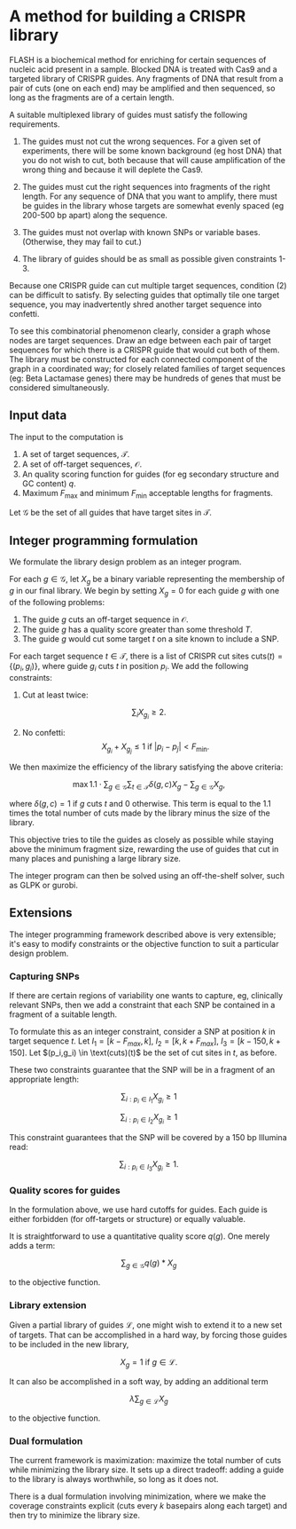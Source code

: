 # A method for building a CRISPR library

FLASH is a biochemical method for enriching for certain sequences of nucleic acid present in a sample. Blocked DNA is treated with Cas9 and a targeted library of CRISPR guides. Any fragments of DNA that result from a pair of cuts (one on each end) may be amplified and then sequenced, so long as the fragments are of a certain length.

A suitable multiplexed library of guides must satisfy the following requirements.

1. The guides must not cut the wrong sequences. For a given set of experiments, there will be some known background (eg host DNA) that you do not wish to cut, both because that will cause amplification of the wrong thing and because it will deplete the Cas9.

2. The guides must cut the right sequences into fragments of the right length. For any sequence of DNA that you want to amplify, there must be guides in the library whose targets are somewhat evenly spaced (eg 200-500 bp apart) along the sequence.

3. The guides must not overlap with known SNPs or variable bases. (Otherwise, they may fail to cut.)

4. The library of guides should be as small as possible given constraints 1-3.

Because one CRISPR guide can cut multiple target sequences, condition (2) can be difficult to satisfy. By selecting guides that optimally tile one target sequence, you may inadvertently shred another target sequence into confetti.

To see this combinatorial phenomenon clearly, consider a graph whose nodes are target sequences. Draw an edge between each pair of target sequences for which there is a CRISPR guide that would cut both of them. The library must be constructed for each connected component of the graph in a coordinated way; for closely related families of target sequences (eg: Beta Lactamase genes) there may be hundreds of genes that must be considered simultaneously.

## Input data

The input to the computation is

1. A set of target sequences, $\mathcal{T}$.
2. A set of off-target sequences, $\mathcal{O}$.
3. An quality scoring function for guides (for eg secondary structure and GC content) $q$.
4. Maximum $F_{\text{max}}$ and minimum $F_{\text{min}}$ acceptable lengths for fragments.

Let $\mathcal{G}$ be the set of all guides that have target sites in $\mathcal{T}$.

## Integer programming formulation

We formulate the library design problem as an integer program.

For each $g \in \mathcal{G}$, let $X_g$ be a binary variable representing the membership
of $g$ in our final library. We begin by setting $X_g = 0$ for each guide $g$ with
one of the following problems:

1. The guide $g$ cuts an off-target sequence in $\mathcal{O}$.
2. The guide $g$ has a quality score greater than some threshold $T$.
3. The guide $g$ would cut some target $t$ on a site known to include a SNP.

For each target sequence $t \in \mathcal{T}$, there is a list of CRISPR cut sites $\mbox{cuts}(t) = \{(p_i, g_i)\}$, where
guide $g_i$ cuts $t$ in position $p_i$. We add the following constraints:

1. Cut at least twice:

$$\sum_i X_{g_i} \geq 2.$$

2. No confetti:
$$X_{g_i} + X_{g_j} \leq 1 \text{ if } \vert p_i - p_j \vert < F_{\text{min}}.$$

We then maximize the efficiency of the library satisfying the above criteria:

$$\max  1.1 \cdot \sum_{g \in \mathcal{G}} \sum_{t \in \mathcal{T}} \delta(g,c)X_g - \sum_{g \in \mathcal{G}} X_g,$$

where $\delta(g,c) = 1$ if $g$ cuts $t$ and $0$ otherwise. This term is equal to the 1.1 times the total number of cuts made by the library minus the size of the library.

This objective tries to tile the guides as closely as possible
while staying above the minimum fragment size, rewarding the use of guides
that cut in many places and punishing a large library size.

The integer program can then be solved using an off-the-shelf solver, such as
GLPK or gurobi.

## Extensions

The integer programming framework described above is very extensible; it's easy
to modify constraints or the objective function to suit a particular design problem.

### Capturing SNPs

If there are certain regions of variability one wants to capture, eg, clinically relevant SNPs,
then we add a constraint that each SNP be contained in a fragment of a suitable length.

To formulate this as an integer constraint, consider a SNP at position $k$ in target sequence $t$.
Let $I_1 = [k - F_{max}, k]$, $I_2 = [k, k + F_{max}]$, $I_3 = [k - 150, k + 150]$.
Let $(p_i,g_i) \in \text(cuts)(t)$ be the set of cut sites in $t$, as before.

These two constraints guarantee that the SNP will be in a fragment of an appropriate length:

$$\sum_{i: p_i \in I_1} X_{g_i} \geq 1$$

$$\sum_{i: p_i \in I_2} X_{g_i} \geq 1$$

This constraint guarantees that the SNP will be covered by a 150 bp Illumina read:

$$\sum_{i: p_i \in I_3} X_{g_i} \geq 1.$$

### Quality scores for guides

In the formulation above, we use hard cutoffs for guides. Each guide is either forbidden (for off-targets or structure)
or equally valuable.

It is straightforward to use a quantitative quality score $q(g)$. One merely adds a term:

$$\sum_{g \in \mathcal{G}} q(g)*X_g$$

to the objective function.

### Library extension

Given a partial library of guides $\mathcal{L}$, one might wish to extend it to
a new set of targets. That can be accomplished in a hard way, by forcing those
guides to be included in the new library,

$$X_g = 1 \text{ if } g \in \mathcal{L}.$$

It can also be accomplished in a soft way, by adding an additional term

$$\lambda \sum_{g \in \mathcal{L}} X_g$$

to the objective function.

### Dual formulation

The current framework is maximization: maximize the total number of cuts while minimizing the library size. It sets up a direct tradeoff: adding a guide to the library is always worthwhile, so long as it does not.

There is a dual formulation involving minimization, where we make the coverage constraints explicit (cuts every $k$ basepairs along each target) and then try
to minimize the library size.
